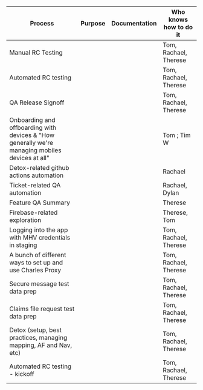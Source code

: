 | Process | Purpose | Documentation | Who knows how to do it| 
| ----- | ------ | ------ | ------ | 
| Manual RC Testing | | | Tom, Rachael, Therese | 
| Automated RC testing | | | Tom, Rachael, Therese |  
| QA Release Signoff | | | Tom, Rachael, Therese | 
| Onboarding and offboarding with devices & "How generally we're managing mobiles devices at all" | | | Tom ; Tim W | 
| Detox-related github actions automation | | | Rachael | 
| Ticket-related QA automation | | | Rachael, Dylan |
| Feature QA Summary | | | Therese | 
| Firebase-related exploration | | | Therese, Tom | 
| Logging into the app with MHV credentials in staging | | | Tom, Rachael, Therese| 
| A bunch of different ways to set up and use Charles Proxy | | | Tom, Rachael, Therese| 
| Secure message test data prep | | | Tom, Rachael, Therese| 
| Claims file request test data prep | | | Tom, Rachael, Therese| 
| Detox (setup, best practices, managing mapping, AF and Nav, etc) | | | Tom, Rachael, Therese| 
| Automated RC testing - kickoff | | | Tom, Rachael, Therese| 
